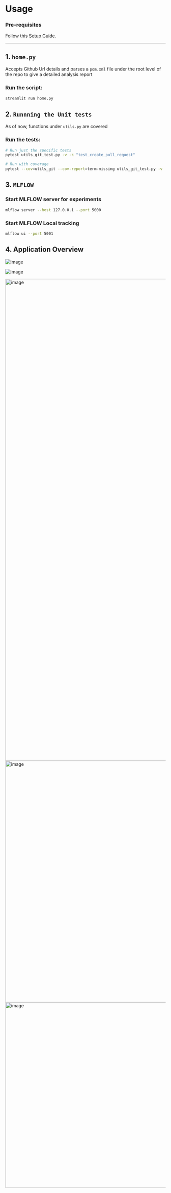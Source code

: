 # Usage

### Pre-requisites  
Follow this [Setup Guide](https://github.com/vinitdadyala/adu-ai-agent/blob/main/SETUP.md).

---

## 1. `home.py`  
Accepts Github Url details and parses a `pom.xml` file under the root level of the repo to give a detailed analysis report

### **Run the script**:
```sh
streamlit run home.py
```

## 2. `Runnning the Unit tests`  
As of now, functions under `utils.py` are covered

### **Run the tests**:
```sh
# Run just the specific tests
pytest utils_git_test.py -v -k "test_create_pull_request"

# Run with coverage
pytest --cov=utils_git --cov-report=term-missing utils_git_test.py -v
```

## 3. `MLFLOW` 
### **Start MLFLOW server for experiments**
```sh
mlflow server --host 127.0.0.1 --port 5000
```
### **Start MLFLOW Local tracking**
```sh
mlflow ui --port 5001
```

## 4. Application Overview

![image](https://github.com/user-attachments/assets/ddb45a44-189e-4485-9ec6-33787e253c0f)

![image](https://github.com/user-attachments/assets/75eea749-9ee8-4c48-b1ff-cd56dea04bce)

<img width="1511" alt="image" src="https://github.com/user-attachments/assets/d038f755-8371-45db-9364-3276ee693a70" />

<img width="757" alt="image" src="https://github.com/user-attachments/assets/02622aa5-a517-4c61-8aee-3e3b37cb8693" />

<img width="582" alt="image" src="https://github.com/user-attachments/assets/406eec66-930c-4856-89fa-336ef451441e" />



